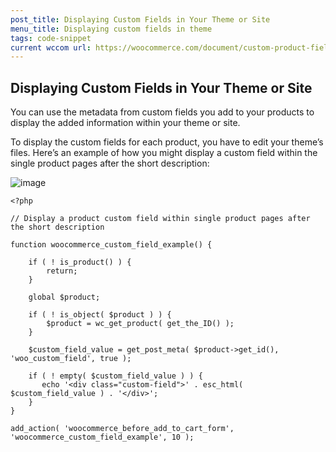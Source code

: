 ```yaml
---
post_title: Displaying Custom Fields in Your Theme or Site
menu_title: Displaying custom fields in theme
tags: code-snippet
current wccom url: https://woocommerce.com/document/custom-product-fields/
---
```


## Displaying Custom Fields in Your Theme or Site

You can use the metadata from custom fields you add to your products to display the added information within your theme or site.

To display the custom fields for each product, you have to edit your theme’s files. Here’s an example of how you might display a custom field within the single product pages after the short description:

![image](https://github.com/woocommerce/woocommerce-developer-advocacy/assets/15178758/ed417ed8-4462-45b9-96b6-c0141afaeb2b)

```
<?php

// Display a product custom field within single product pages after the short description 

function woocommerce_custom_field_example() {

    if ( ! is_product() ) {
        return;
    }
   
    global $product;

    if ( ! is_object( $product ) ) {
        $product = wc_get_product( get_the_ID() );
    }

    $custom_field_value = get_post_meta( $product->get_id(), 'woo_custom_field', true );
    
    if ( ! empty( $custom_field_value ) ) {
       echo '<div class="custom-field">' . esc_html( $custom_field_value ) . '</div>';
    }
}

add_action( 'woocommerce_before_add_to_cart_form', 'woocommerce_custom_field_example', 10 );
```
